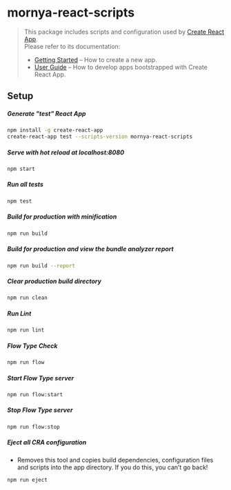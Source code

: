 # mornya-react-scripts

> This package includes scripts and configuration used by [Create React App](https://github.com/facebookincubator/create-react-app).<br>
> Please refer to its documentation:
> * [Getting Started](https://github.com/facebookincubator/create-react-app/blob/master/README.md#getting-started) – How to create a new app.
> * [User Guide](https://github.com/facebookincubator/create-react-app/blob/master/packages/react-scripts/template/README.md) – How to develop apps bootstrapped with Create React App.

## Setup

##### Generate "test" React App
```bash
npm install -g create-react-app
create-react-app test --scripts-version mornya-react-scripts
```
##### Serve with hot reload at localhost:8080
```bash
npm start
```
##### Run all tests
```bash
npm test
```
##### Build for production with minification
```bash
npm run build
```
##### Build for production and view the bundle analyzer report
```bash
npm run build --report
```
##### Clear production build directory
```bash
npm run clean
```
##### Run Lint
```bash
npm run lint
```
##### Flow Type Check
```bash
npm run flow
```
##### Start Flow Type server
```bash
npm run flow:start
```
##### Stop Flow Type server
```bash
npm run flow:stop
```
##### Eject all CRA configuration
* Removes this tool and copies build dependencies, configuration files
and scripts into the app directory. If you do this, you can’t go back!
```bash
npm run eject
```
